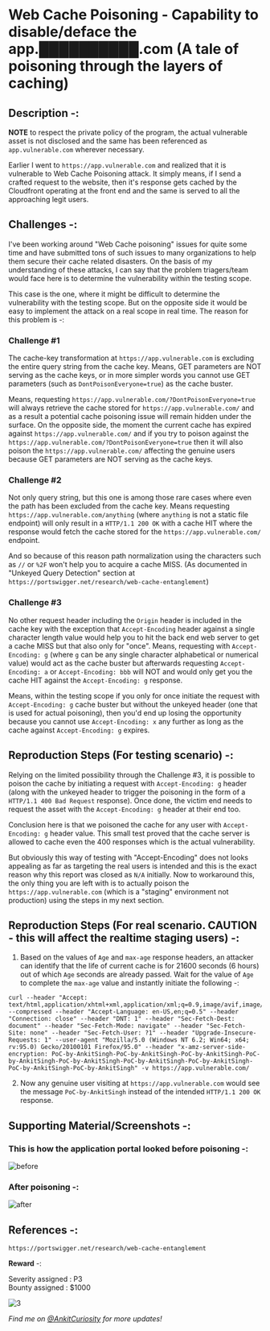 # Web Cache Poisoning - Capability to disable/deface the app.██████████.com (A tale of poisoning through the layers of caching)


## Description -:

**NOTE** to respect the private policy of the program, the actual vulnerable asset is not disclosed and the same has been referenced as `app.vulnerable.com` wherever necessary.

Earlier I went to `https://app.vulnerable.com` and realized that it is vulnerable to Web Cache Poisoning attack. It simply means, if I send a crafted request to the website, then it's response gets cached by the Cloudfront operating at the front end and the same is served to all the approaching legit users.

## Challenges -:

I've been working around "Web Cache poisoning" issues for quite some time and have submitted tons of such issues to many organizations to help them secure their cache related disasters. On the basis of my understanding of these attacks, I can say that the problem triagers/team would face here is to determine the vulnerability within the testing scope.

This case is the one, where it might be difficult to determine the vulnerability with the testing scope. But on the opposite side it would be easy to implement the attack on a real scope in real time. The reason for this problem is -:

### Challenge #1

The cache-key transformation at `https://app.vulnerable.com` is excluding the entire query string from the cache key. Means, GET parameters are NOT serving as the cache keys, or in more simpler words you cannot use GET parameters (such as `DontPoisonEveryone=true`) as the cache buster.

Means, requesting `https://app.vulnerable.com/?DontPoisonEveryone=true` will always retrieve the cache stored for `https://app.vulnerable.com/` and as a result a potential cache poisoning issue will remain hidden under the surface. On the opposite side, the moment the current cache has expired against `https://app.vulnerable.com/` and if you try to poison against the `https://app.vulnerable.com/?DontPoisonEveryone=true` then it will also poison the `https://app.vulnerable.com/` affecting the genuine users because GET parameters are NOT serving as the cache keys.

### Challenge #2

Not only query string, but this one is among those rare cases where even the path has been excluded from the cache key. Means requesting `https://app.vulnerable.com/anything` (where `anything` is not a static file endpoint) will only result in a `HTTP/1.1 200 OK` with a cache HIT where the response would fetch the cache stored for the `https://app.vulnerable.com/` endpoint.

And so because of this reason path normalization using the characters such as `//` or `%2F` won't help you to acquire a cache MISS. (As documented in "Unkeyed Query Detection" section at `https://portswigger.net/research/web-cache-entanglement`) 

### Challenge #3

No other request header including the `Origin` header is included in the cache key with the exception that `Accept-Encoding` header against a single character length value would help you to hit the back end web server to get a cache MISS but that also only for "once". Means, requesting with `Accept-Encoding: g` (where `g` can be any single character alphabetical or numerical value) would act as the cache buster but afterwards requesting `Accept-Encoding: a` or `Accept-Encoding: bbb` will NOT and would only get you the cache HIT against the `Accept-Encoding: g` response. 

Means, within the testing scope if you only for once initiate the request with `Accept-Encoding: g` cache buster but without the unkeyed header (one that is used for actual poisoning), then you'd end up losing the opportunity because you cannot use `Accept-Encoding: x` any further as long as the cache against `Accept-Encoding: g` expires.

## Reproduction Steps (For testing scenario) -:

Relying on the limited possibility through the Challenge #3, it is possible to poison the cache by initiating a request with `Accept-Encoding: g` header (along with the unkeyed header to trigger the poisoning in the form of a `HTTP/1.1 400 Bad Request` response). Once done, the victim end needs to request the asset with the `Accept-Encoding: g` header at their end too.

Conclusion here is that we poisoned the cache for any user with `Accept-Encoding: g` header value. This small test proved that the cache server is allowed to cache even the 400 responses which is the actual vulnerability.

But obviously this way of testing with "Accept-Encoding" does not looks appealing as far as targeting the real users is intended and this is the exact reason why this report was closed as `N/A` initially. Now to workaround this, the only thing you are left with is to actually poison the `https://app.vulnerable.com` (which is a "staging" environment not production) using the steps in my next section.

## Reproduction Steps (For real scenario. CAUTION - this will affect the realtime staging users) -:

1) Based on the values of `Age` and `max-age` response headers, an attacker can identify that the life of current cache is for 21600 seconds (6 hours) out of which `Age` seconds are already passed. Wait for the value of `Age` to complete the `max-age` value and instantly initiate the following -:

```
curl --header "Accept: text/html,application/xhtml+xml,application/xml;q=0.9,image/avif,image/webp,*/*;q=0.8" --compressed --header "Accept-Language: en-US,en;q=0.5" --header "Connection: close" --header "DNT: 1" --header "Sec-Fetch-Dest: document" --header "Sec-Fetch-Mode: navigate" --header "Sec-Fetch-Site: none" --header "Sec-Fetch-User: ?1" --header "Upgrade-Insecure-Requests: 1" --user-agent "Mozilla/5.0 (Windows NT 6.2; Win64; x64; rv:95.0) Gecko/20100101 Firefox/95.0" --header "x-amz-server-side-encryption: PoC-by-AnkitSingh-PoC-by-AnkitSingh-PoC-by-AnkitSingh-PoC-by-AnkitSingh-PoC-by-AnkitSingh-PoC-by-AnkitSingh-PoC-by-AnkitSingh-PoC-by-AnkitSingh-PoC-by-AnkitSingh" -v https://app.vulnerable.com/ 
```

2) Now any genuine user visiting at `https://app.vulnerable.com` would see the message `PoC-by-AnkitSingh` instead of the intended `HTTP/1.1 200 OK` response.

## Supporting Material/Screenshots -:

### This is how the application portal looked before poisoning -:

![before](https://user-images.githubusercontent.com/58471667/222510715-ea8180f7-a759-4405-84d3-ae0b815ba5ca.png)

### After poisoning -:

![after](https://user-images.githubusercontent.com/58471667/222510741-04dd263e-4716-4942-8e42-dd76567ed47e.png)

## References -:

`https://portswigger.net/research/web-cache-entanglement`

**Reward** -:

Severity assigned : P3  
Bounty assigned : $1000

![3](https://user-images.githubusercontent.com/58471667/222513648-fd186d68-bb20-48a4-bd2c-1d5a8abb3b20.png)

*Find me on [@AnkitCuriosity](https://twitter.com/AnkitCuriosity) for more updates!*
